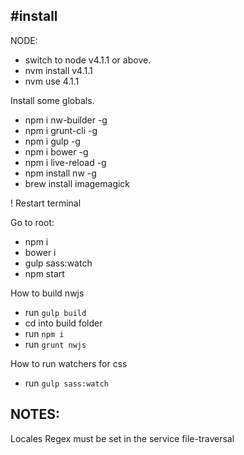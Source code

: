 #install
--------

NODE:
- switch to node v4.1.1 or above.
- nvm install v4.1.1
- nvm use 4.1.1


Install some globals.
- npm i nw-builder -g
- npm i grunt-cli -g
- npm i gulp -g
- npm i bower -g
- npm i live-reload -g
- npm install nw -g
- brew install imagemagick


! Restart terminal

Go to root:
- npm i
- bower i
- gulp sass:watch
- npm start

How to build nwjs
- run `gulp build`
- cd into build folder
- run `npm i`
- run `grunt nwjs`


How to run watchers for css
- run `gulp sass:watch`

**NOTES:**
----------

Locales Regex must be set in the service file-traversal